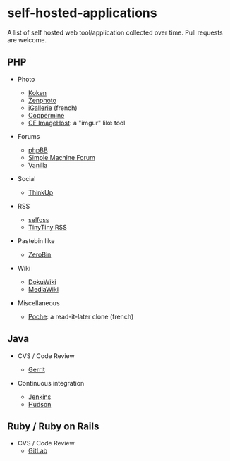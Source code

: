 self-hosted-applications
========================

A list of self hosted web tool/application collected over time. Pull requests are welcome.

PHP
---

+ Photo 
  + [Koken](http://koken.me)
  + [Zenphoto](http://www.zenphoto.org)
  + [iGallerie](http://www.igalerie.org) (french)
  + [Coppermine](http://coppermine-gallery.net/)
  + [CF ImageHost](http://www.codefuture.co.uk/projects/imagehost/): a "imgur" like tool
  
+ Forums
  + [phpBB](https://www.phpbb.com/)
  + [Simple Machine Forum](http://simplemachines.org/)
  + [Vanilla](http://vanillaforums.org/)

+ Social 
  + [ThinkUp](https://www.thinkup.com/) 

+ RSS
  + [selfoss](http://selfoss.aditu.de/)
  + [TinyTiny RSS](http://tt-rss.org/redmine/projects/tt-rss/wiki)

+ Pastebin like
  + [ZeroBin](http://sebsauvage.net/wiki/doku.php?id=php:zerobin)

+ Wiki
  + [DokuWiki](https://www.dokuwiki.org/dokuwiki)
  + [MediaWiki](http://www.mediawiki.org/)

+ Miscellaneous
  + [Poche](http://inthepoche.com/): a read-it-later clone (french)

Java
----
+ CVS / Code Review
  + [Gerrit](https://code.google.com/p/gerrit/)

+ Continuous integration
  + [Jenkins](http://jenkins-ci.org/)
  + [Hudson](http://hudson-ci.org/)
  
Ruby / Ruby on Rails
----
+ CVS / Code Review
  +   [GitLab](http://gitlab.org/)

  

